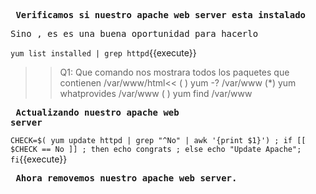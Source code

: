 **<pre> Verificamos si nuestro  apache web server esta instalado </pre>**
<pre>Sino , es es una buena oportunidad para hacerlo</pre>

`yum list installed | grep httpd`{{execute}}


>>Q1: Que comando nos mostrara todos los paquetes que contienen /var/www/html<<
( ) yum -? /var/www
(*) yum whatprovides /var/www
( ) yum find /var/www

**<pre> Actualizando nuestro apache web server</pre>**

`CHECK=$( yum update httpd | grep "^No" | awk '{print $1}') ; if [[ $CHECK == No ]] ; then echo congrats ; else echo "Update Apache"; fi`{{execute}}

**<pre> Ahora removemos nuestro apache web server. </pre>**



